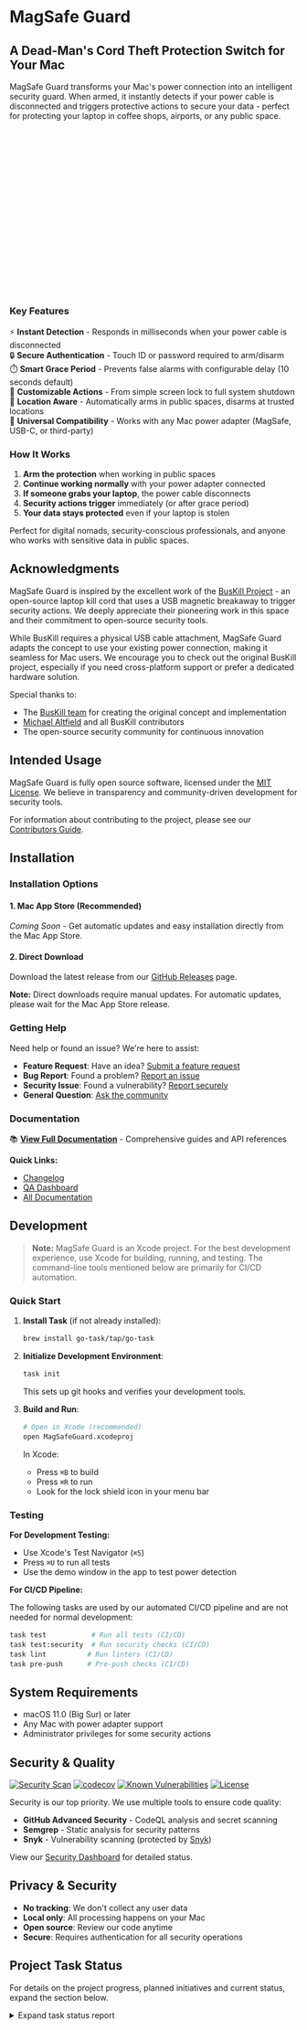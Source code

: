 # MagSafe Guard

## A Dead-Man's Cord Theft Protection Switch for Your Mac

MagSafe Guard transforms your Mac's power connection into an intelligent security guard. When armed, it instantly detects if your power cable is disconnected and triggers protective actions to secure your data - perfect for protecting your laptop in coffee shops, airports, or any public space.

![Demo](docs/assets/magsafe-guard.gif)

### Key Features

⚡ **Instant Detection** - Responds in milliseconds when your power cable is disconnected  
🔒 **Secure Authentication** - Touch ID or password required to arm/disarm  
⏱️ **Smart Grace Period** - Prevents false alarms with configurable delay (10 seconds default)  
🎯 **Customizable Actions** - From simple screen lock to full system shutdown  
📍 **Location Aware** - Automatically arms in public spaces, disarms at trusted locations  
🔌 **Universal Compatibility** - Works with any Mac power adapter (MagSafe, USB-C, or third-party)

### How It Works

1. **Arm the protection** when working in public spaces
2. **Continue working normally** with your power adapter connected
3. **If someone grabs your laptop**, the power cable disconnects
4. **Security actions trigger** immediately (or after grace period)
5. **Your data stays protected** even if your laptop is stolen

Perfect for digital nomads, security-conscious professionals, and anyone who works with sensitive data in public spaces.

## Acknowledgments

MagSafe Guard is inspired by the excellent work of the [BusKill Project](https://github.com/BusKill/buskill-app) - an open-source laptop kill cord that uses a USB magnetic breakaway to trigger security actions. We deeply appreciate their pioneering work in this space and their commitment to open-source security tools.

While BusKill requires a physical USB cable attachment, MagSafe Guard adapts the concept to use your existing power connection, making it seamless for Mac users. We encourage you to check out the original BusKill project, especially if you need cross-platform support or prefer a dedicated hardware solution.

Special thanks to:

- The [BusKill team](https://github.com/BusKill) for creating the original concept and implementation
- [Michael Altfield](https://github.com/maltfield) and all BusKill contributors
- The open-source security community for continuous innovation

## Intended Usage

MagSafe Guard is fully open source software, licensed under the [MIT License](LICENSE). We believe in transparency and community-driven development for security tools.

For information about contributing to the project, please see our [Contributors Guide](docs/CONTRIBUTORS.md).

## Installation

### Installation Options

#### 1. Mac App Store (Recommended)

_Coming Soon_ - Get automatic updates and easy installation directly from the Mac App Store.

#### 2. Direct Download

Download the latest release from our [GitHub Releases](https://github.com/lekman/magsafe-buskill/releases) page.

**Note:** Direct downloads require manual updates. For automatic updates, please wait for the Mac App Store release.

### Getting Help

Need help or found an issue? We're here to assist:

- **Feature Request**: Have an idea? [Submit a feature request](https://github.com/lekman/magsafe-buskill/issues/new?template=feature_request.md)
- **Bug Report**: Found a problem? [Report an issue](https://github.com/lekman/magsafe-buskill/issues/new?template=bug_report.md)
- **Security Issue**: Found a vulnerability? [Report securely](https://github.com/lekman/magsafe-buskill/security/advisories/new)
- **General Question**: [Ask the community](https://github.com/lekman/magsafe-buskill/issues/new?template=question.md)

### Documentation

📚 **[View Full Documentation](https://lekman.github.io/magsafe-buskill/)** - Comprehensive guides and API references

**Quick Links:**

- [Changelog](docs/CHANGELOG.md)
- [QA Dashboard](docs/QA.md)
- [All Documentation](docs/)

## Development

> **Note:** MagSafe Guard is an Xcode project. For the best development experience, use Xcode for building, running, and testing. The command-line tools mentioned below are primarily for CI/CD automation.

### Quick Start

1. **Install Task** (if not already installed):

   ```bash
   brew install go-task/tap/go-task
   ```

2. **Initialize Development Environment**:

   ```bash
   task init
   ```

   This sets up git hooks and verifies your development tools.

3. **Build and Run**:

   ```bash
   # Open in Xcode (recommended)
   open MagSafeGuard.xcodeproj
   ```

   In Xcode:

   - Press `⌘B` to build
   - Press `⌘R` to run
   - Look for the lock shield icon in your menu bar

### Testing

**For Development Testing:**

- Use Xcode's Test Navigator (`⌘5`)
- Press `⌘U` to run all tests
- Use the demo window in the app to test power detection

**For CI/CD Pipeline:**

The following tasks are used by our automated CI/CD pipeline and are not needed for normal development:

```bash
task test           # Run all tests (CI/CD)
task test:security  # Run security checks (CI/CD)
task lint          # Run linters (CI/CD)
task pre-push      # Pre-push checks (CI/CD)
```

## System Requirements

- macOS 11.0 (Big Sur) or later
- Any Mac with power adapter support
- Administrator privileges for some security actions

## Security & Quality

[![Security Scan](https://img.shields.io/github/actions/workflow/status/lekman/magsafe-buskill/security.yml?branch=main&label=Security%20Scan)](https://github.com/lekman/magsafe-buskill/actions/workflows/security.yml)
[![codecov](https://codecov.io/gh/lekman/magsafe-buskill/graph/badge.svg?token=AshUsxKtAI)](https://codecov.io/gh/lekman/magsafe-buskill)
[![Known Vulnerabilities](https://snyk.io/test/github/lekman/magsafe-buskill/badge.svg)](https://snyk.io/test/github/lekman/magsafe-buskill)
[![License](https://img.shields.io/github/license/lekman/magsafe-buskill)](./LICENSE)

Security is our top priority. We use multiple tools to ensure code quality:

- **GitHub Advanced Security** - CodeQL analysis and secret scanning
- **Semgrep** - Static analysis for security patterns
- **Snyk** - Vulnerability scanning (protected by [Snyk](https://snyk.io))

View our [Security Dashboard](docs/QA.md) for detailed status.

## Privacy & Security

- **No tracking**: We don't collect any user data
- **Local only**: All processing happens on your Mac
- **Open source**: Review our code anytime
- **Secure**: Requires authentication for all security operations

## Project Task Status

For details on the project progress, planned initiatives and current status, expand the section below.

<details>
<summary>Expand task status report</summary>

<!-- TASKMASTER_EXPORT_START -->
> 🎯 **Taskmaster Export** - 2025-07-25 10:35:06 UTC
> 📋 Export: without subtasks • Status filter: none
> 🔗 Powered by [Task Master](https://task-master.dev?utm_source=github-readme&utm_medium=readme-export&utm_campaign=magsafe-buskill&utm_content=task-export-link)

| Project Dashboard |  |
| :-                |:-|
| Task Progress     | ████░░░░░░░░░░░░░░░░ 20% |
| Done | 3 |
| In Progress | 0 |
| Pending | 12 |
| Deferred | 0 |
| Cancelled | 0 |
|-|-|
| Subtask Progress | ██░░░░░░░░░░░░░░░░░░ 12% |
| Completed | 11 |
| In Progress | 0 |
| Pending | 79 |

| ID | Title | Status | Priority | Dependencies | Complexity |
| :- | :-    | :-     | :-       | :-           | :-         |
| 1 | Setup Project Repository and Structure | ✓&nbsp;done | high | None | ● 4 |
| 2 | Implement Power Monitoring Service | ✓&nbsp;done | high | 1 | ● 7 |
| 3 | Implement Authentication Service | ✓&nbsp;done | high | 1 | ● 6 |
| 4 | Implement Security Actions Service | ○&nbsp;pending | high | 1 | ● 7 |
| 5 | Create Menu Bar UI Component | ○&nbsp;pending | high | 1 | ● 6 |
| 6 | Implement Core Application Logic | ○&nbsp;pending | high | 2, 3, 4, 5 | ● 8 |
| 7 | Implement Settings UI and Persistence | ○&nbsp;pending | medium | 1, 6 | ● 6 |
| 8 | Implement Auto-Arm Feature | ○&nbsp;pending | medium | 6, 7 | ● 7 |
| 9 | Implement Find My Mac Integration | ○&nbsp;pending | low | 6 | ● 5 |
| 10 | Implement Custom Script Execution | ○&nbsp;pending | low | 6, 7 | ● 6 |
| 11 | Implement Network Actions | ○&nbsp;pending | low | 6, 7 | ● 6 |
| 12 | Implement Data Protection Features | ○&nbsp;pending | low | 6, 7 | ● 7 |
| 13 | Implement Accessibility Features | ○&nbsp;pending | medium | 5, 7 | ● 6 |
| 14 | Implement Documentation and Help System | ○&nbsp;pending | medium | 1, 5, 6, 7 | ● 5 |
| 15 | Implement Code Signing and Distribution | ○&nbsp;pending | high | 1, 2, 3, 4, 5, 6, 7 | ● 8 |

> 📋 **End of Taskmaster Export** - Tasks are synced from your project using the `sync-readme` command.
<!-- TASKMASTER_EXPORT_END -->

</details>
